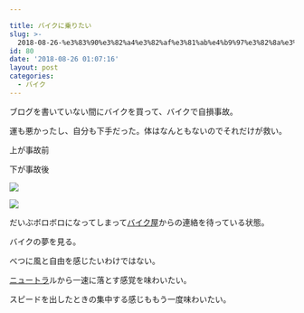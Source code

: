 ```yaml
---

title: バイクに乗りたい
slug: >-
  2018-08-26-%e3%83%90%e3%82%a4%e3%82%af%e3%81%ab%e4%b9%97%e3%82%8a%e3%81%9f%e3%81%84
id: 80
date: '2018-08-26 01:07:16'
layout: post
categories:
  - バイク
---
```


ブログを書いていない間にバイクを買って、バイクで自損事故。

運も悪かったし、自分も下手だった。体はなんともないのでそれだけが救い。

上が事故前

下が事故後

![](https://cdn-ak.f.st-hatena.com/images/fotolife/p/peipeipe/20190630/20190630170652.jpg)

![](https://cdn-ak.f.st-hatena.com/images/fotolife/p/peipeipe/20190630/20190630170408.jpg)

だいぶボロボロになってしまって[バイク屋](http://d.hatena.ne.jp/keyword/%A5%D0%A5%A4%A5%AF%B2%B0)からの連絡を待っている状態。

バイクの夢を見る。

べつに風と自由を感じたいわけではない。

[ニュートラ](http://d.hatena.ne.jp/keyword/%A5%CB%A5%E5%A1%BC%A5%C8%A5%E9)ルから一速に落とす感覚を味わいたい。

スピードを出したときの集中する感じももう一度味わいたい。